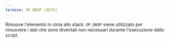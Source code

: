 ```yaml
---
termine: OP_DROP (0X75)
---
```


Rimuove l'elemento in cima allo stack. `OP_DROP` viene utilizzato per rimuovere i dati che sono diventati non necessari durante l'esecuzione dello script.